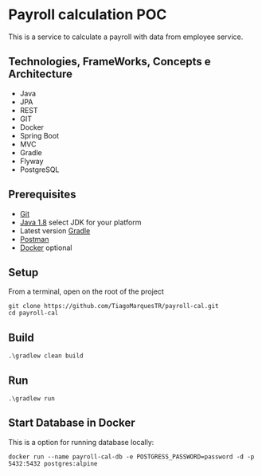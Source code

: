 # Payroll calculation POC
This is a service to calculate a payroll with data from employee service.

## Technologies, FrameWorks, Concepts e Architecture

* Java
* JPA
* REST
* GIT
* Docker
* Spring Boot
* MVC
* Gradle
* Flyway
* PostgreSQL

## Prerequisites

* [Git](https://git-scm.com/downloads)
* [Java 1.8](https://docs.aws.amazon.com/corretto/latest/corretto-8-ug/downloads-list.html) select JDK for your platform
* Latest version [Gradle](https://gradle.org/releases/)
* [Postman](https://www.getpostman.com/downloads/)
* [Docker](https://www.docker.com/products/docker-desktop) optional

## Setup
From a terminal, open on the root of the project

```
git clone https://github.com/TiagoMarquesTR/payroll-cal.git
cd payroll-cal
```
## Build

```
.\gradlew clean build
```

## Run

```
.\gradlew run
```
## Start Database in Docker
This is a option for running database locally:

```
docker run --name payroll-cal-db -e POSTGRESS_PASSWORD=password -d -p 5432:5432 postgres:alpine
```
